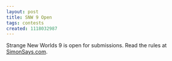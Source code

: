 ```yaml
---
layout: post
title: SNW 9 Open
tags: contests
created: 1118032987
---
```

Strange New Worlds 9 is open for submissions.  Read the rules at [SimonSays.com](http://www.simonsays.com/content/feature.cfm?sid=44&feature_id=2850).

